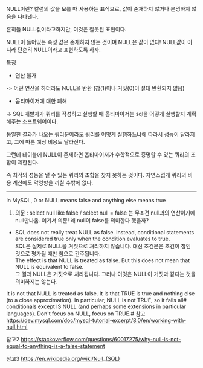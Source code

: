 NULL이란?
칼럼의 값을 모를 때 사용하는 표식으로, 값이 존재하지 않거나 분명하지 않음을 나타낸다.

흔히들 NULL값이라고하지만, 이것은 잘못된 표현이다. 

NULL이 들어있는 속성 값은 존재하지 않는 것이며 NULL은 값이 없다! NULL값이 아니라 단순히 NULL이라고 표현하도록 하자.

특징
- 연산 불가 

-> 어떤 연산을 하더라도 NULL을 반환 (참(1)이나 거짓(0)이 절대 반환되지 않음)

- 옵티마이저에 대한 폐해

-> SQL 개발자가 쿼리를 작성하고 실행할 때 옵티마이저는 sql을 어떻게 실행할지 계획해주는 소프트웨어이다. 

동일한 결과가 나오는 쿼리문이라도 쿼리를 어떻게 실행하느냐에 따라서 성능이 달라지고, 그에 따른 예상 비용도 달라진다.

그런데 테이블에 NULL이 존재하면 옵티마이저가 수학적으로 증명할 수 있는 쿼리의 조합이 제한된다. 

즉 최적의 성능을 낼 수 있는 쿼리의 조합을 찾지 못하는 것이다. 자연스럽게 쿼리의 비용 계산에도 악영향을 끼칠 수밖에 없다.

--------------------------------------------------------------------------
In MySQL, 0 or NULL means false and anything else means true 
1. 의문 : select null like false  / select null = false 는 무조건 null과의 연산이기에 null만나옴. 여기서 의문! 왜 null이 false를 의미한다 했을까?  
- SQL does not really treat NULL as false. Instead, conditional statements are considered true only when the condition evaluates to true.  
SQL은 실제로 NULL을 거짓으로 처리하지 않습니다. 대신 조건문은 조건이 참인 것으로 평가될 때만 참으로 간주됩니다.  
The effect is that NULL is treated as false. But this does not mean that NULL is equivalent to false.  
그 결과 NULL은 거짓으로 처리됩니다. 그러나 이것은 NULL이 거짓과 같다는 것을 의미하지는 않는다.  



It is not that NULL is treated as false. It is that TRUE is true and nothing else (to a close approximation). In particular, NULL is not TRUE, so it fails all# conditionals except IS NULL (and perhaps some extensions in particular languages). Don't focus on NULL, focus on TRUE.#
참고 https://dev.mysql.com/doc/mysql-tutorial-excerpt/8.0/en/working-with-null.html

참고2 https://stackoverflow.com/questions/60017275/why-null-is-not-equal-to-anything-is-a-false-statement

참고3 https://en.wikipedia.org/wiki/Null_(SQL)
